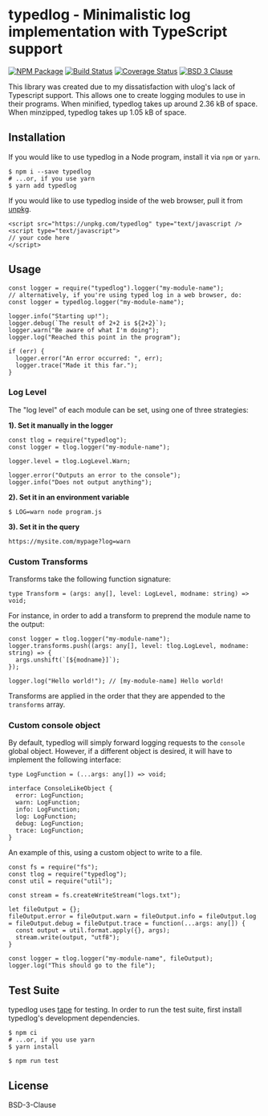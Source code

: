 # typedlog - Minimalistic log implementation with TypeScript support

<a href="https://www.npmjs.com/package/typedlog"><img src="https://img.shields.io/npm/v/typedlog.svg" alt="NPM Package" /></a> <a href="https://travis-ci.org/not-a-seagull/tlog"><img src="https://travis-ci.org/not-a-seagull/tlog.svg?branch=master" alt="Build Status" /></a> <a href='https://coveralls.io/github/not-a-seagull/tlog?branch=master'><img src='https://coveralls.io/repos/github/not-a-seagull/tlog/badge.svg?branch=master' alt='Coverage Status' /></a> <a href="https://github.com/not-a-seagull/typedlog/blob/master/LICENSE"><img src="https://img.shields.io/badge/License-BSD%203--Clause-blue.svg" alt="BSD 3 Clause" /></a>


This library was created due to my dissatisfaction with ulog's lack of Typescript support. This allows one to create logging modules to use in their programs. When minified, typedlog takes up around 2.36 kB of space. When minzipped, typedlog takes up 1.05 kB of space.

## Installation

If you would like to use typedlog in a Node program, install it via `npm` or `yarn`.

```
$ npm i --save typedlog
# ...or, if you use yarn
$ yarn add typedlog
```

If you would like to use typedlog inside of the web browser, pull it from [unpkg](unpkg.com).

```
<script src="https://unpkg.com/typedlog" type="text/javascript />
<script type="text/javascript">
// your code here
</script>
```

## Usage

```
const logger = require("typedlog").logger("my-module-name");
// alternatively, if you're using typed log in a web browser, do:
const logger = typedlog.logger("my-module-name");

logger.info("Starting up!");
logger.debug(`The result of 2+2 is ${2+2}`);
logger.warn("Be aware of what I'm doing");
logger.log("Reached this point in the program");

if (err) {
  logger.error("An error occurred: ", err);
  logger.trace("Made it this far.");
}
```

### Log Level

The "log level" of each module can be set, using one of three strategies:

**1). Set it manually in the logger**

```
const tlog = require("typedlog");
const logger = tlog.logger("my-module-name");

logger.level = tlog.LogLevel.Warn;

logger.error("Outputs an error to the console");
logger.info("Does not output anything");
```

**2). Set it in an environment variable**

```
$ LOG=warn node program.js
```

**3). Set it in the query**

```
https://mysite.com/mypage?log=warn
```

### Custom Transforms

Transforms take the following function signature:

```
type Transform = (args: any[], level: LogLevel, modname: string) => void;
```

For instance, in order to add a transform to preprend the module name to the output:

```
const logger = tlog.logger("my-module-name");
logger.transforms.push((args: any[], level: tlog.LogLevel, modname: string) => {
  args.unshift(`[${modname}]`);
});

logger.log("Hello world!"); // [my-module-name] Hello world!
```

Transforms are applied in the order that they are appended to the `transforms` array.

### Custom console object

By default, typedlog will simply forward logging requests to the `console` global object. However, if a different object is desired, it will have to implement the following interface:

```
type LogFunction = (...args: any[]) => void;

interface ConsoleLikeObject {
  error: LogFunction;
  warn: LogFunction;
  info: LogFunction;
  log: LogFunction;
  debug: LogFunction;
  trace: LogFunction;
}

```

An example of this, using a custom object to write to a file.

```
const fs = require("fs");
const tlog = require("typedlog");
const util = require("util");

const stream = fs.createWriteStream("logs.txt");

let fileOutput = {};
fileOutput.error = fileOutput.warn = fileOutput.info = fileOutput.log = fileOutput.debug = fileOutput.trace = function(...args: any[]) {
  const output = util.format.apply({}, args);
  stream.write(output, "utf8");
}

const logger = tlog.logger("my-module-name", fileOutput);
logger.log("This should go to the file");
```

## Test Suite

typedlog uses [tape](https://github.com/substack/tape) for testing. In order to run the test suite, first install typedlog's development dependencies.

```
$ npm ci
# ...or, if you use yarn
$ yarn install

$ npm run test
```

## License

BSD-3-Clause
